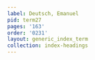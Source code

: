 ```yaml
---
label: Deutsch, Emanuel
pid: term27
pages: '163'
order: '0231'
layout: generic_index_term
collection: index-headings
---
```

